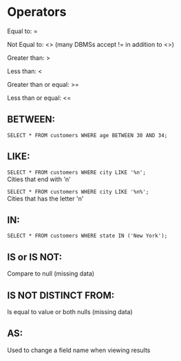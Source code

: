 # Operators

Equal to: =

Not Equal to: <> (many DBMSs accept != in addition to <>)

Greater than: >

Less than: <

Greater than or equal: >=

Less than or equal: <=



## BETWEEN:

<p><code>SELECT * FROM customers WHERE age BETWEEN 30 AND 34;</p></code>



## LIKE:

<p><code>SELECT * FROM customers WHERE city LIKE '%n';</code><br>
Cities that end with 'n'</p>

<p><code>SELECT * FROM customers WHERE city LIKE '%n%';</code><br>
Cities that has the letter 'n'</p>



## IN:

<p><code>SELECT * FROM customers WHERE state IN ('New York');</code></p>



## IS or IS NOT:

Compare to null (missing data)

## IS NOT DISTINCT FROM:

Is equal to value or both nulls (missing data)

## AS:

Used to change a field name when viewing results